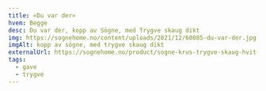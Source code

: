 ```yaml
---
title: «Du var der»
hvem: Begge
desc: Du var der, kopp av Sögne, med Trygve skaug dikt
img: https://sognehome.no/content/uploads/2021/12/60085-du-var-der.jpg
imgAlt: kopp av sögne, med trygve skaug dikt
externalUrl: https://sognehome.no/product/sogne-krus-trygve-skaug-hvit-du-var-der/
tags:
  - gave
  - trygve
---
```

